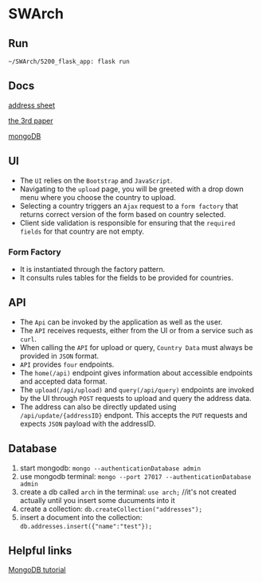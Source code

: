 # SWArch

## Run
`~/SWArch/5200_flask_app: flask run`

## Docs
[address sheet](https://docs.google.com/spreadsheets/d/1xICn3orrbPI6uKnEBG2G12yB0st0GDQ7WzzVTKFiuEw/edit#gid=0)

[the 3rd paper](https://docs.google.com/document/d/1Y2ppWUZipnUZcrbwpIJknaRZC5otsBlZKqsKTe8RTR0/edit)

[mongoDB](https://cloud.mongodb.com/v2/5e489c3e79358e377c805caa#clusters)

## UI
* The `UI` relies on the `Bootstrap` and `JavaScript`.
* Navigating to the `upload` page, you will be greeted with a drop down menu where you choose the country to upload.
* Selecting a country triggers an `Ajax` request to a `form factory` that returns correct version of the form based on country selected.
* Client side validation is responsible for ensuring that the `required fields` for that country are not empty.

### Form Factory
* It is instantiated through the factory pattern.
* It consults rules tables for the fields to be provided for countries.

## API
* The `Api` can be invoked by the application as well as the user.
* The `API` receives requests, either from the UI or from a service such as `curl`.
* When calling the `API` for upload or query, `Country Data` must always be provided in `JSON` format.
* `API` provides `four` endpoints.
* The `home(/api)` endpoint gives information about accessible endpoints and accepted data format.
* The `upload(/api/upload)` and `query(/api/query)` endpoints are invoked by the UI through `POST` requests to upload and query the address data. 
* The address can also be directly updated using `/api/update/{addressID}` endpont. This accepts the `PUT` requests and expects `JSON` payload with the addressID.  

## Database
1. start mongodb: `mongo --authenticationDatabase admin`
2. use mongodb terminal: `mongo --port 27017 --authenticationDatabase admin`
3. create a db called `arch` in the terminal: `use arch;` //it's not created actually until you insert some ducuments into it
4. create a collection: `db.createCollection("addresses");`
4. insert a document into the collection: `db.addresses.insert({"name":"test"});`

## Helpful links

[MongoDB tutorial](https://www.tutorialspoint.com/mongodb/)
